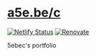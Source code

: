 # [a5e.be/c](https://a5e.be/c)

[![Netlify Status](https://api.netlify.com/api/v1/badges/680c9363-fb19-4d04-b3bc-5920c2e9ea71/deploy-status)](https://app.netlify.com/sites/portfolio-5ebec/deploys)
[![Renovate](https://img.shields.io/badge/renovate-enabled-green?style=flat)](https://app.renovatebot.com/dashboard#github/5ebec/portfolio)

5ebec's portfolio
